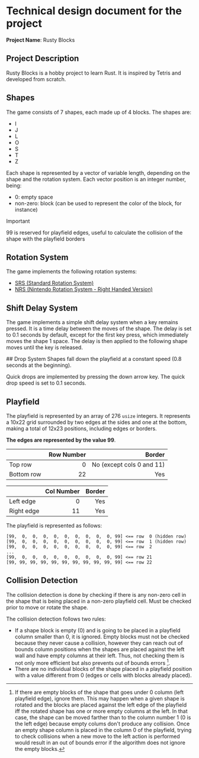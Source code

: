 # Technical design document for the project
**Project Name**: Rusty Blocks

## Project Description
Rusty Blocks is a hobby project to learn Rust. It is inspired by Tetris and developed from scratch.

## Shapes
The game consists of 7 shapes, each made up of 4 blocks. The shapes are:
- I
- J
- L
- O
- S
- T
- Z

Each shape is represented by a vector of variable length, depending on the shape and the rotation system. Each vector position is an integer number, being:
* 0: empty space
* non-zero: block (can be used to represent the color of the block, for instance)

> [!IMPORTANT]  
> 99 is reserved for playfield edges, useful to calculate the collision of the shape with the playfield borders

## Rotation System
The game implements the following rotation systems:
* [SRS (Standard Rotation System)](https://harddrop.com/wiki/SRS)
* [NRS (Nintendo Rotation System - Right Handed Version)](https://harddrop.com/wiki/Nintendo_Rotation_System)

## Shift Delay System
The game implements a simple shift delay system when a key remains pressed. It is a time delay between the moves of the shape. The delay is set to 0.1 seconds by default, except for the first key press, which immediately moves the shape 1 space. The delay is then applied to the following shape moves until the key is released.

## Drop System
Shapes fall down the playfield at a constant speed (0.8 seconds at the beginning).

Quick drops are implemented by pressing the down arrow key. The quick drop speed is set to 0.1 seconds.

## Playfield
The playfield is represented by an array of 276 `usize` integers. It represents a 10x22 grid surrounded by two edges at the sides and one at the bottom, making a total of 12x23 positions, including edges or borders. 

**The edges are represented by the value 99**.

|  | Row Number | Border |
|:--|--:| --:|
| Top row | 0 | No (except cols 0 and 11) |
| Bottom row | 22 | Yes |

|  | Col Number | Border |
|:--|--:| --:|
| Left edge | 0 | Yes |
| Right edge | 11 | Yes |

The playfield is represented as follows:

```
[99,  0,  0,  0,  0,  0,  0,  0,  0,  0, 99] <== row  0 (hidden row)
[99,  0,  0,  0,  0,  0,  0,  0,  0,  0, 99] <== row  1 (hidden row)
[99,  0,  0,  0,  0,  0,  0,  0,  0,  0, 99] <== row  2
...
[99,  0,  0,  0,  0,  0,  0,  0,  0,  0, 99] <== row 21
[99, 99, 99, 99, 99, 99, 99, 99, 99, 99, 99] <== row 22
```


## Collision Detection
The collision detection is done by checking if there is any non-zero cell in the shape that is being placed in a non-zero playfield cell. Must be checked prior to move or rotate the shape.

The collision detection follows two rules:
* If a shape block is empty (0) and is going to be placed in a playfield column 
  smaller than 0, it is ignored. Empty blocks must not be checked because they
  never cause a collision, however they can reach out of bounds column positions when the shapes are placed against the left wall and have empty columns at their left. Thus, not checking them is not only more efficient but also prevents
  out of bounds errors [^1].
* There are no individual blocks of the shape placed in a playfield position
with a value different from 0 (edges or cells with blocks already placed).



[^1]: If there are empty blocks of the shape that goes under 0 column (left
playfield edge), ignore them. This may happen when a given shape is rotated
and the blocks are placed against the left edge of the playfield iff the
rotated shape has one or more empty columns at the left. In that case, the shape
can be moved farther than to the column number 1 (0 is the left edge) because
empty colums don't produce any collision. Once an empty shape column is placed
in the column 0 of the playfield, trying to check collisions when a new move to 
the left action is performed would result in an out of bounds error if the algorithm does not ignore the empty blocks. 
